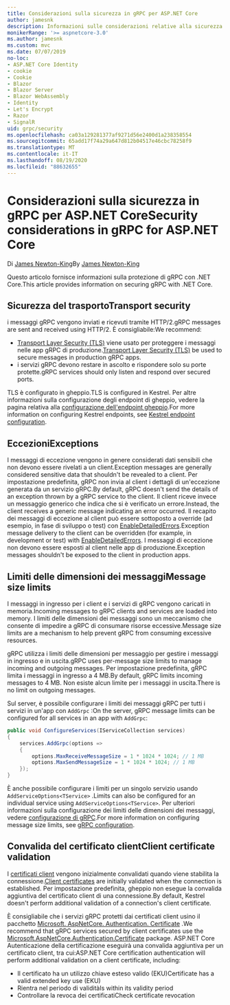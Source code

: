 ```yaml
---
title: Considerazioni sulla sicurezza in gRPC per ASP.NET Core
author: jamesnk
description: Informazioni sulle considerazioni relative alla sicurezza per gRPC per ASP.NET Core.
monikerRange: '>= aspnetcore-3.0'
ms.author: jamesnk
ms.custom: mvc
ms.date: 07/07/2019
no-loc:
- ASP.NET Core Identity
- cookie
- Cookie
- Blazor
- Blazor Server
- Blazor WebAssembly
- Identity
- Let's Encrypt
- Razor
- SignalR
uid: grpc/security
ms.openlocfilehash: ca03a129281377af9271d56e2400d1a238358554
ms.sourcegitcommit: 65add17f74a29a647d812b04517e46cbc78258f9
ms.translationtype: MT
ms.contentlocale: it-IT
ms.lasthandoff: 08/19/2020
ms.locfileid: "88632655"
---
```

# <a name="security-considerations-in-grpc-for-aspnet-core"></a><span data-ttu-id="8fc79-103">Considerazioni sulla sicurezza in gRPC per ASP.NET Core</span><span class="sxs-lookup"><span data-stu-id="8fc79-103">Security considerations in gRPC for ASP.NET Core</span></span>

<span data-ttu-id="8fc79-104">Di [James Newton-King](https://twitter.com/jamesnk)</span><span class="sxs-lookup"><span data-stu-id="8fc79-104">By [James Newton-King](https://twitter.com/jamesnk)</span></span>

<span data-ttu-id="8fc79-105">Questo articolo fornisce informazioni sulla protezione di gRPC con .NET Core.</span><span class="sxs-lookup"><span data-stu-id="8fc79-105">This article provides information on securing gRPC with .NET Core.</span></span>

## <a name="transport-security"></a><span data-ttu-id="8fc79-106">Sicurezza del trasporto</span><span class="sxs-lookup"><span data-stu-id="8fc79-106">Transport security</span></span>

<span data-ttu-id="8fc79-107">i messaggi gRPC vengono inviati e ricevuti tramite HTTP/2.</span><span class="sxs-lookup"><span data-stu-id="8fc79-107">gRPC messages are sent and received using HTTP/2.</span></span> <span data-ttu-id="8fc79-108">È consigliabile:</span><span class="sxs-lookup"><span data-stu-id="8fc79-108">We recommend:</span></span>

* <span data-ttu-id="8fc79-109">[Transport Layer Security (TLS)](https://tools.ietf.org/html/rfc5246) viene usato per proteggere i messaggi nelle app gRPC di produzione.</span><span class="sxs-lookup"><span data-stu-id="8fc79-109">[Transport Layer Security (TLS)](https://tools.ietf.org/html/rfc5246) be used to secure messages in production gRPC apps.</span></span>
* <span data-ttu-id="8fc79-110">i servizi gRPC devono restare in ascolto e rispondere solo su porte protette.</span><span class="sxs-lookup"><span data-stu-id="8fc79-110">gRPC services should only listen and respond over secured ports.</span></span>

<span data-ttu-id="8fc79-111">TLS è configurato in gheppio.</span><span class="sxs-lookup"><span data-stu-id="8fc79-111">TLS is configured in Kestrel.</span></span> <span data-ttu-id="8fc79-112">Per altre informazioni sulla configurazione degli endpoint di gheppio, vedere la pagina relativa alla [configurazione dell'endpoint gheppio](xref:fundamentals/servers/kestrel#endpoint-configuration).</span><span class="sxs-lookup"><span data-stu-id="8fc79-112">For more information on configuring Kestrel endpoints, see [Kestrel endpoint configuration](xref:fundamentals/servers/kestrel#endpoint-configuration).</span></span>

## <a name="exceptions"></a><span data-ttu-id="8fc79-113">Eccezioni</span><span class="sxs-lookup"><span data-stu-id="8fc79-113">Exceptions</span></span>

<span data-ttu-id="8fc79-114">I messaggi di eccezione vengono in genere considerati dati sensibili che non devono essere rivelati a un client.</span><span class="sxs-lookup"><span data-stu-id="8fc79-114">Exception messages are generally considered sensitive data that shouldn't be revealed to a client.</span></span> <span data-ttu-id="8fc79-115">Per impostazione predefinita, gRPC non invia al client i dettagli di un'eccezione generata da un servizio gRPC.</span><span class="sxs-lookup"><span data-stu-id="8fc79-115">By default, gRPC doesn't send the details of an exception thrown by a gRPC service to the client.</span></span> <span data-ttu-id="8fc79-116">Il client riceve invece un messaggio generico che indica che si è verificato un errore.</span><span class="sxs-lookup"><span data-stu-id="8fc79-116">Instead, the client receives a generic message indicating an error occurred.</span></span> <span data-ttu-id="8fc79-117">Il recapito dei messaggi di eccezione al client può essere sottoposto a override (ad esempio, in fase di sviluppo o test) con [EnableDetailedErrors](xref:grpc/configuration#configure-services-options).</span><span class="sxs-lookup"><span data-stu-id="8fc79-117">Exception message delivery to the client can be overridden (for example, in development or test) with [EnableDetailedErrors](xref:grpc/configuration#configure-services-options).</span></span> <span data-ttu-id="8fc79-118">I messaggi di eccezione non devono essere esposti al client nelle app di produzione.</span><span class="sxs-lookup"><span data-stu-id="8fc79-118">Exception messages shouldn't be exposed to the client in production apps.</span></span>

## <a name="message-size-limits"></a><span data-ttu-id="8fc79-119">Limiti delle dimensioni dei messaggi</span><span class="sxs-lookup"><span data-stu-id="8fc79-119">Message size limits</span></span>

<span data-ttu-id="8fc79-120">I messaggi in ingresso per i client e i servizi di gRPC vengono caricati in memoria.</span><span class="sxs-lookup"><span data-stu-id="8fc79-120">Incoming messages to gRPC clients and services are loaded into memory.</span></span> <span data-ttu-id="8fc79-121">I limiti delle dimensioni dei messaggi sono un meccanismo che consente di impedire a gRPC di consumare risorse eccessive.</span><span class="sxs-lookup"><span data-stu-id="8fc79-121">Message size limits are a mechanism to help prevent gRPC from consuming excessive resources.</span></span>

<span data-ttu-id="8fc79-122">gRPC utilizza i limiti delle dimensioni per messaggio per gestire i messaggi in ingresso e in uscita.</span><span class="sxs-lookup"><span data-stu-id="8fc79-122">gRPC uses per-message size limits to manage incoming and outgoing messages.</span></span> <span data-ttu-id="8fc79-123">Per impostazione predefinita, gRPC limita i messaggi in ingresso a 4 MB.</span><span class="sxs-lookup"><span data-stu-id="8fc79-123">By default, gRPC limits incoming messages to 4 MB.</span></span> <span data-ttu-id="8fc79-124">Non esiste alcun limite per i messaggi in uscita.</span><span class="sxs-lookup"><span data-stu-id="8fc79-124">There is no limit on outgoing messages.</span></span>

<span data-ttu-id="8fc79-125">Sul server, è possibile configurare i limiti dei messaggi gRPC per tutti i servizi in un'app con `AddGrpc` :</span><span class="sxs-lookup"><span data-stu-id="8fc79-125">On the server, gRPC message limits can be configured for all services in an app with `AddGrpc`:</span></span>

```csharp
public void ConfigureServices(IServiceCollection services)
{
    services.AddGrpc(options =>
    {
        options.MaxReceiveMessageSize = 1 * 1024 * 1024; // 1 MB
        options.MaxSendMessageSize = 1 * 1024 * 1024; // 1 MB
    });
}
```

<span data-ttu-id="8fc79-126">È anche possibile configurare i limiti per un singolo servizio usando `AddServiceOptions<TService>` .</span><span class="sxs-lookup"><span data-stu-id="8fc79-126">Limits can also be configured for an individual service using `AddServiceOptions<TService>`.</span></span> <span data-ttu-id="8fc79-127">Per ulteriori informazioni sulla configurazione dei limiti delle dimensioni dei messaggi, vedere [configurazione di gRPC](xref:grpc/configuration).</span><span class="sxs-lookup"><span data-stu-id="8fc79-127">For more information on configuring message size limits, see [gRPC configuration](xref:grpc/configuration).</span></span>

## <a name="client-certificate-validation"></a><span data-ttu-id="8fc79-128">Convalida del certificato client</span><span class="sxs-lookup"><span data-stu-id="8fc79-128">Client certificate validation</span></span>

<span data-ttu-id="8fc79-129">I [certificati client](https://tools.ietf.org/html/rfc5246#section-7.4.4) vengono inizialmente convalidati quando viene stabilita la connessione.</span><span class="sxs-lookup"><span data-stu-id="8fc79-129">[Client certificates](https://tools.ietf.org/html/rfc5246#section-7.4.4) are initially validated when the connection is established.</span></span> <span data-ttu-id="8fc79-130">Per impostazione predefinita, gheppio non esegue la convalida aggiuntiva del certificato client di una connessione.</span><span class="sxs-lookup"><span data-stu-id="8fc79-130">By default, Kestrel doesn't perform additional validation of a connection's client certificate.</span></span>

<span data-ttu-id="8fc79-131">È consigliabile che i servizi gRPC protetti dai certificati client usino il pacchetto [Microsoft. AspNetCore. Authentication. Certificate](xref:security/authentication/certauth) .</span><span class="sxs-lookup"><span data-stu-id="8fc79-131">We recommend that gRPC services secured by client certificates use the [Microsoft.AspNetCore.Authentication.Certificate](xref:security/authentication/certauth) package.</span></span> <span data-ttu-id="8fc79-132">ASP.NET Core Autenticazione della certificazione eseguirà una convalida aggiuntiva per un certificato client, tra cui:</span><span class="sxs-lookup"><span data-stu-id="8fc79-132">ASP.NET Core certification authentication will perform additional validation on a client certificate, including:</span></span>

* <span data-ttu-id="8fc79-133">Il certificato ha un utilizzo chiave esteso valido (EKU)</span><span class="sxs-lookup"><span data-stu-id="8fc79-133">Certificate has a valid extended key use (EKU)</span></span>
* <span data-ttu-id="8fc79-134">Rientra nel periodo di validità</span><span class="sxs-lookup"><span data-stu-id="8fc79-134">Is within its validity period</span></span>
* <span data-ttu-id="8fc79-135">Controllare la revoca dei certificati</span><span class="sxs-lookup"><span data-stu-id="8fc79-135">Check certificate revocation</span></span>
